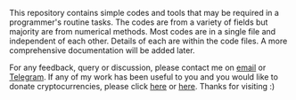 This repository contains simple codes and tools that may be required in a programmer's routine tasks. The codes are from a variety of fields but majority are from numerical methods. Most codes are in a single file and independent of each other. Details of each are within the code files. A more comprehensive documentation will be added later.

For any feedback, query or discussion, please contact me on [email](mailto:udaya_cbscients@yahoo.com) or [Telegram](https://t.me/udy11). If any of my work has been useful to you and you would like to donate cryptocurrencies, please click [here](https://github.com/udy11/udy11/blob/main/Donate_Crypto.md) or [here](https://gitlab.com/udy11/udy11/-/blob/main/Donate_Crypto.md). Thanks for visiting :)
